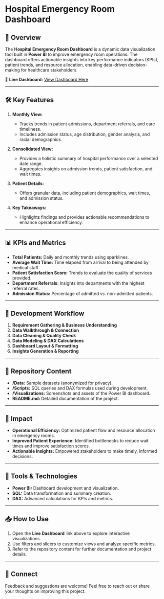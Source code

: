 # Hospital Emergency Room Dashboard

## 📌 Overview
The **Hospital Emergency Room Dashboard** is a dynamic data visualization tool built in **Power BI** to improve emergency room operations. The dashboard offers actionable insights into key performance indicators (KPIs), patient trends, and resource allocation, enabling data-driven decision-making for healthcare stakeholders.

🔗 **Live Dashboard:** [View Dashboard Here](https://app.powerbi.com/view?r=eyJrIjoiNjJmZjg4MDQtOWExZS00NGRmLWFmNjctZGVlZTBlZjUxZmZmIiwidCI6ImVjMTNmZDcyLTI5OGYtNDNjYy1iNDI3LTQ1ZTlmNzJkZjA5ZCJ9)

---

## 🛠️ Key Features
1. **Monthly View:**
   - Tracks trends in patient admissions, department referrals, and care timeliness.
   - Includes admission status, age distribution, gender analysis, and racial demographics.

2. **Consolidated View:**
   - Provides a holistic summary of hospital performance over a selected date range.
   - Aggregates insights on admission trends, patient satisfaction, and wait times.

3. **Patient Details:**
   - Offers granular data, including patient demographics, wait times, and admission status.

4. **Key Takeaways:**
   - Highlights findings and provides actionable recommendations to enhance operational efficiency.

---

## 📊 KPIs and Metrics
- **Total Patients:** Daily and monthly trends using sparklines.
- **Average Wait Time:** Time elapsed from arrival to being attended by medical staff.
- **Patient Satisfaction Score:** Trends to evaluate the quality of services provided.
- **Department Referrals:** Insights into departments with the highest referral rates.
- **Admission Status:** Percentage of admitted vs. non-admitted patients.

---

## 🚀 Development Workflow
1. **Requirement Gathering & Business Understanding**
2. **Data Walkthrough & Connection**
3. **Data Cleaning & Quality Check**
4. **Data Modeling & DAX Calculations**
5. **Dashboard Layout & Formatting**
6. **Insights Generation & Reporting**

---

## 📂 Repository Content
- **/Data:** Sample datasets (anonymized for privacy).
- **/Scripts:** SQL queries and DAX formulas used during development.
- **/Visualizations:** Screenshots and assets of the Power BI dashboard.
- **README.md:** Detailed documentation of the project.

---

## 🌟 Impact
- **Operational Efficiency:** Optimized patient flow and resource allocation in emergency rooms.
- **Improved Patient Experience:** Identified bottlenecks to reduce wait times and improve satisfaction scores.
- **Actionable Insights:** Empowered stakeholders to make timely, informed decisions.

---

## 🧰 Tools & Technologies
- **Power BI:** Dashboard development and visualization.
- **SQL:** Data transformation and summary creation.
- **DAX:** Advanced calculations for KPIs and metrics.

---

## 📥 How to Use
1. Open the **Live Dashboard** link above to explore interactive visualizations.
2. Use filters and slicers to customize views and analyze specific metrics.
3. Refer to the repository content for further documentation and project details.

---

## 🤝 Connect
Feedback and suggestions are welcome! Feel free to reach out or share your thoughts on improving this project.
